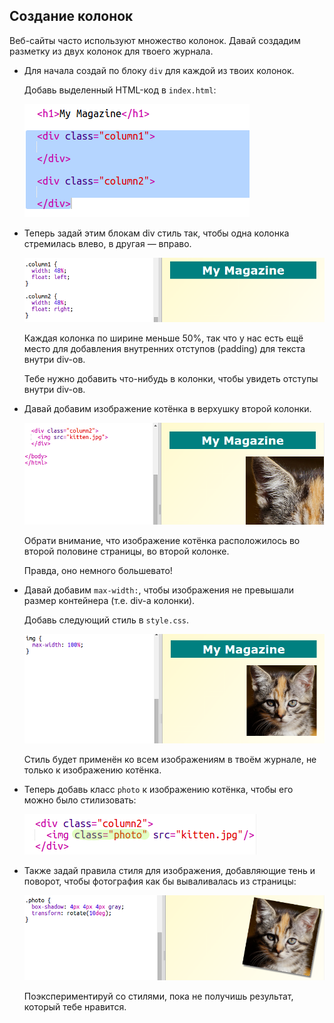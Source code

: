 ## Создание колонок

Веб-сайты часто используют множество колонок. Давай создадим разметку из двух колонок для твоего журнала.

+ Для начала создай по блоку `div` для каждой из твоих колонок.
    
    Добавь выделенный HTML-код в `index.html`:
    
    ![снимок экрана](images/magazine-columns.png)

+ Теперь задай этим блокам div стиль так, чтобы одна колонка стремилась влево, в другая — вправо.
    
    ![снимок экрана](images/magazine-columns-style.png)
    
    Каждая колонка по ширине меньше 50%, так что у нас есть ещё место для добавления внутренних отступов (padding) для текста внутри div-ов.
    
    Тебе нужно добавить что-нибудь в колонки, чтобы увидеть отступы внутри div-ов.

+ Давай добавим изображение котёнка в верхушку второй колонки.
    
    ![снимок экрана](images/magazine-kitten.png)
    
    Обрати внимание, что изображение котёнка расположилось во второй половине страницы, во второй колонке.
    
    Правда, оно немного большевато!

+ Давай добавим `max-width:`, чтобы изображения не превышали размер контейнера (т.е. div-а колонки).
    
    Добавь следующий стиль в `style.css`.
    
    ![снимок экрана](images/magazine-img-width.png)
    
    Стиль будет применён ко всем изображениям в твоём журнале, не только к изображению котёнка.

+ Теперь добавь класс `photo` к изображению котёнка, чтобы его можно было стилизовать:
    
    ![снимок экрана](images/magazine-photo.png)

+ Также задай правила стиля для изображения, добавляющие тень и поворот, чтобы фотография как бы вываливалась из страницы:
    
    ![снимок экрана](images/magazine-photo-style.png)
    
    Поэкспериментируй со стилями, пока не получишь результат, который тебе нравится.